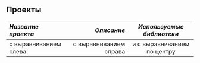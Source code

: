 ## Проекты 
| *Название проекта*    | *Описание*             | *Используемые библиотеки*   |
| :-------------------- | ---------------------: |:---------------------------:|
| с выравниванием слева | с выравниванием справа | и с выравниванием по центру |
